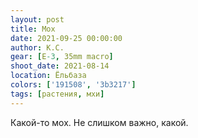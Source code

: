 ```yaml
---
layout: post
title: Мох
date: 2021-09-25 00:00:00
author: К.С.
gear: [E-3, 35mm macro]
shoot_date: 2021-08-14
location: Ёльбаза
colors: ['191508', '3b3217']
tags: [растения, мхи]
---
```

Какой-то мох. Не слишком важно, какой.
